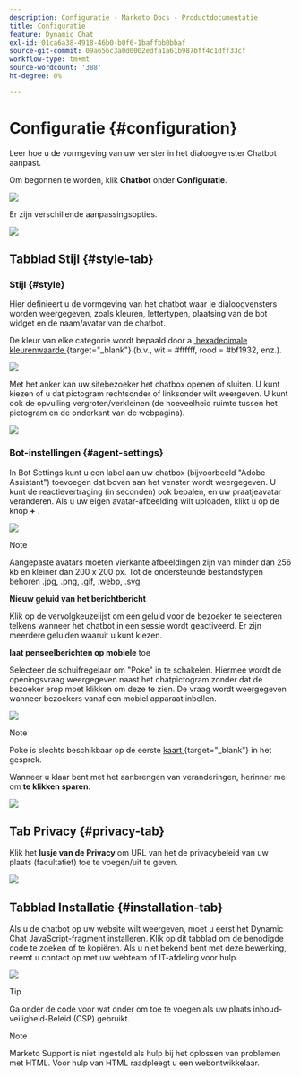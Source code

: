 ```yaml
---
description: Configuratie - Marketo Docs - Productdocumentatie
title: Configuratie
feature: Dynamic Chat
exl-id: 01ca6a38-4918-46b0-b0f6-1baffbb0bbaf
source-git-commit: 09a656c3a0d0002edfa1a61b987bff4c1dff33cf
workflow-type: tm+mt
source-wordcount: '388'
ht-degree: 0%

---
```


# Configuratie {#configuration}

Leer hoe u de vormgeving van uw venster in het dialoogvenster Chatbot aanpast.

Om begonnen te worden, klik **Chatbot** onder **Configuratie**.

![](assets/configuration-1.png)

Er zijn verschillende aanpassingsopties.

![](assets/configuration-2.png)

## Tabblad Stijl {#style-tab}

### Stijl {#style}

Hier definieert u de vormgeving van het chatbot waar je dialoogvensters worden weergegeven, zoals kleuren, lettertypen, plaatsing van de bot widget en de naam/avatar van de chatbot.

De kleur van elke categorie wordt bepaald door a [&#x200B; hexadecimale kleurenwaarde &#x200B;](https://color.adobe.com/create/color-wheel){target="_blank"} (b.v., wit = #ffffff, rood = #bf1932, enz.).

![](assets/configuration-3.png)

Met het anker kan uw sitebezoeker het chatbox openen of sluiten. U kunt kiezen of u dat pictogram rechtsonder of linksonder wilt weergeven. U kunt ook de opvulling vergroten/verkleinen (de hoeveelheid ruimte tussen het pictogram en de onderkant van de webpagina).

![](assets/configuration-4.png)

### Bot-instellingen {#agent-settings}

In Bot Settings kunt u een label aan uw chatbox (bijvoorbeeld &quot;Adobe Assistant&quot;) toevoegen dat boven aan het venster wordt weergegeven. U kunt de reactievertraging (in seconden) ook bepalen, en uw praatjeavatar veranderen. Als u uw eigen avatar-afbeelding wilt uploaden, klikt u op de knop **+** .

![](assets/configuration-5.png)

>[!NOTE]
>
>Aangepaste avatars moeten vierkante afbeeldingen zijn van minder dan 256 kb en kleiner dan 200 x 200 px. Tot de ondersteunde bestandstypen behoren .jpg, .png, .gif, .webp, .svg.

**Nieuw geluid van het berichtbericht**

Klik op de vervolgkeuzelijst om een geluid voor de bezoeker te selecteren telkens wanneer het chatbot in een sessie wordt geactiveerd. Er zijn meerdere geluiden waaruit u kunt kiezen.

**laat penseelberichten op mobiele** toe

Selecteer de schuifregelaar om &quot;Poke&quot; in te schakelen. Hiermee wordt de openingsvraag weergegeven naast het chatpictogram zonder dat de bezoeker erop moet klikken om deze te zien. De vraag wordt weergegeven wanneer bezoekers vanaf een mobiel apparaat inbellen.

![](assets/configuration-6.png)

>[!NOTE]
>
>Poke is slechts beschikbaar op de eerste [&#x200B; kaart &#x200B;](/help/marketo/product-docs/demand-generation/dynamic-chat/automated-chat/stream-designer.md#stream-designer-cards){target="_blank"} in het gesprek.

Wanneer u klaar bent met het aanbrengen van veranderingen, herinner me om **te klikken sparen**.

![](assets/configuration-7.png)

## Tab Privacy {#privacy-tab}

Klik het **lusje van de Privacy** om URL van het de privacybeleid van uw plaats (facultatief) toe te voegen/uit te geven.

![](assets/configuration-8.png)

## Tabblad Installatie {#installation-tab}

Als u de chatbot op uw website wilt weergeven, moet u eerst het Dynamic Chat JavaScript-fragment installeren. Klik op dit tabblad om de benodigde code te zoeken of te kopiëren. Als u niet bekend bent met deze bewerking, neemt u contact op met uw webteam of IT-afdeling voor hulp.

![](assets/configuration-9.png)

>[!TIP]
>
>Ga onder de code voor wat onder om toe te voegen als uw plaats inhoud-veiligheid-Beleid (CSP) gebruikt.

>[!NOTE]
>
>Marketo Support is niet ingesteld als hulp bij het oplossen van problemen met HTML. Voor hulp van HTML raadpleegt u een webontwikkelaar.
